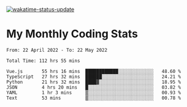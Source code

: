 [![wakatime-status-update](https://github.com/noopurphalak/noopurphalak/workflows/wakatime-status-update/badge.svg)](https://github.com/noopurphalak/noopurphalak/actions/workflows/main.yml)

# My Monthly Coding Stats

<!--START_SECTION:waka-->

```text
From: 22 April 2022 - To: 22 May 2022

Total Time: 112 hrs 55 mins

Vue.js       55 hrs 16 mins  ████████████░░░░░░░░░░░░░   48.60 %
TypeScript   27 hrs 32 mins  ██████░░░░░░░░░░░░░░░░░░░   24.21 %
Python       21 hrs 32 mins  ████▓░░░░░░░░░░░░░░░░░░░░   18.95 %
JSON         4 hrs 20 mins   █░░░░░░░░░░░░░░░░░░░░░░░░   03.82 %
YAML         1 hr 3 mins     ▒░░░░░░░░░░░░░░░░░░░░░░░░   00.93 %
Text         53 mins         ▒░░░░░░░░░░░░░░░░░░░░░░░░   00.78 %
```

<!--END_SECTION:waka-->
